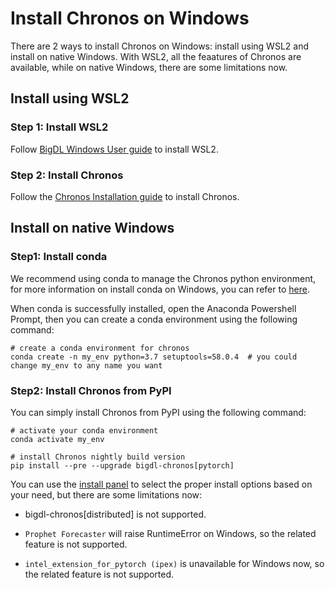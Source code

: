 # Install Chronos on Windows

There are 2 ways to install Chronos on Windows: install using WSL2 and install on native Windows. With WSL2, all the feaatures of Chronos are available, while on native Windows, there are some limitations now.

## Install using WSL2
### Step 1: Install WSL2

Follow [BigDL Windows User guide](../../UserGuide/win.md) to install WSL2.


### Step 2: Install Chronos

Follow the [Chronos Installation guide](../Overview/chronos.md#install) to install Chronos.

## Install on native Windows

### Step1: Install conda

We recommend using conda to manage the Chronos python environment, for more information on install conda on Windows, you can refer to [here](https://docs.conda.io/en/latest/miniconda.html#).

When conda is successfully installed, open the Anaconda Powershell Prompt, then you can create a conda environment using the following command:

```
# create a conda environment for chronos
conda create -n my_env python=3.7 setuptools=58.0.4  # you could change my_env to any name you want
```

### Step2: Install Chronos from PyPI
You can simply install Chronos from PyPI using the following command:

```
# activate your conda environment
conda activate my_env

# install Chronos nightly build version
pip install --pre --upgrade bigdl-chronos[pytorch]
```

You can use the [install panel](https://bigdl.readthedocs.io/en/latest/doc/Chronos/Overview/install.html#install-using-conda) to select the proper install options based on your need, but there are some limitations now:

- bigdl-chronos[distributed] is not supported.

- `Prophet Forecaster` will raise RuntimeError on Windows, so the related feature is not supported.

- `intel_extension_for_pytorch (ipex)` is unavailable for Windows now, so the related feature is not supported.
